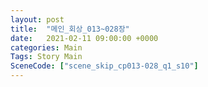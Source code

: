```yaml
---
layout: post
title:  "메인_회상_013~028장"
date:   2021-02-11 09:00:00 +0000
categories: Main
Tags: Story Main
SceneCode: ["scene_skip_cp013-028_q1_s10"]
---
```


